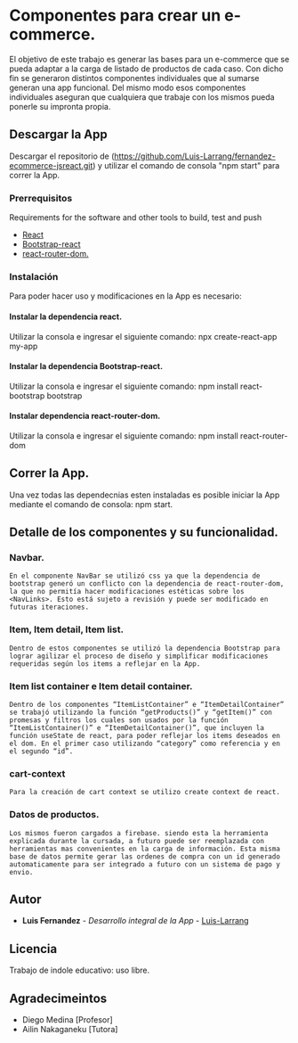 # Componentes para crear un e-commerce.

El objetivo de este trabajo es generar las bases para un e-commerce que se pueda adaptar a la carga de listado de productos de cada caso. Con dicho fin se generaron distintos componentes individuales que al sumarse generan una app funcional. Del mismo modo esos componentes individuales aseguran que cualquiera que trabaje con los mismos pueda ponerle su impronta propia.

## Descargar la App

Descargar el repositorio de (https://github.com/Luis-Larrang/fernandez-ecommerce-jsreact.git) y utilizar el comando de consola "npm start" para correr la App.

### Prerrequisitos

Requirements for the software and other tools to build, test and push 
- [React](https://www.example.com)
- [Bootstrap-react](https://es.reactjs.org/)
- [react-router-dom.](https://reactrouter.com/)

### Instalación

Para poder hacer uso y modificaciones en la App es necesario:

#### Instalar la dependencia react.

  Utilizar la consola e ingresar el siguiente comando: npx create-react-app my-app

#### Instalar la dependencia Bootstrap-react.

  Utilizar la consola e ingresar el siguiente comando: npm install react-bootstrap bootstrap

#### Instalar dependencia react-router-dom.

  Utilizar la consola e ingresar el siguiente comando: npm install react-router-dom

## Correr la App.

Una vez todas las dependecnias esten instaladas es posible iniciar la App mediante el comando de consola: npm start.

## Detalle de los componentes y su funcionalidad.

  ### Navbar.

    En el componente NavBar se utilizó css ya que la dependencia de bootstrap generó un conflicto con la dependencia de react-router-dom, la que no permitía hacer modificaciones estéticas sobre los <NavLinks>. Esto está sujeto a revisión y puede ser modificado en futuras iteraciones.

  ### Item, Item detail, Item list.

    Dentro de estos componentes se utilizó la dependencia Bootstrap para lograr agilizar el proceso de diseño y simplificar modificaciones requeridas según los items a reflejar en la App.

  ### Item list container e Item detail container.

    Dentro de los componentes “ItemListContainer” e “ItemDetailContainer” se trabajó utilizando la función “getProducts()” y “getItem()” con promesas y filtros los cuales son usados por la función “ItemListContainer()” e “ItemDetailContainer()”, que incluyen la función useState de react, para poder reflejar los items deseados en el dom. En el primer caso utilizando “category” como referencia y en el segundo “id”.

  ### cart-context

    Para la creación de cart context se utilizo create context de react.

  ### Datos de productos.

    Los mismos fueron cargados a firebase. siendo esta la herramienta explicada durante la cursada, a futuro puede ser reemplazada con herramientas mas convenientes en la carga de información. Esta misma base de datos permite gerar las ordenes de compra con un id generado automaticamente para ser integrado a futuro con un sistema de pago y envio.    

## Autor

  - **Luis Fernandez** - *Desarrollo integral de la App* -
    [Luis-Larrang](https://github.com/Luis-Larrang)

## Licencia

Trabajo de indole educativo: uso libre.

## Agradecimeintos

  - Diego Medina [Profesor]
  - Ailin Nakaganeku [Tutora]